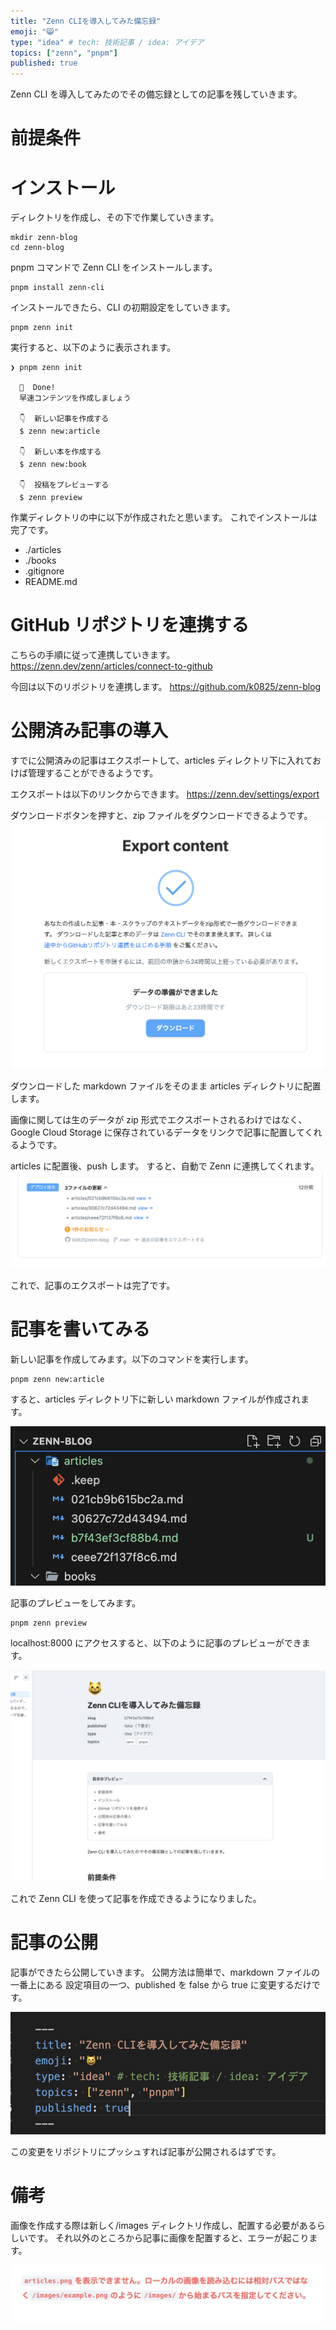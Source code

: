 ```yaml
---
title: "Zenn CLIを導入してみた備忘録"
emoji: "😸"
type: "idea" # tech: 技術記事 / idea: アイデア
topics: ["zenn", "pnpm"]
published: true
---
```


Zenn CLI を導入してみたのでその備忘録としての記事を残していきます。

# 前提条件

# インストール

ディレクトリを作成し、その下で作業していきます。

```
mkdir zenn-blog
cd zenn-blog
```

pnpm コマンドで Zenn CLI をインストールします。

```
pnpm install zenn-cli
```

インストールできたら、CLI の初期設定をしていきます。

```
pnpm zenn init
```

実行すると、以下のように表示されます。

```
❯ pnpm zenn init

  🎉  Done!
  早速コンテンツを作成しましょう

  👇  新しい記事を作成する
  $ zenn new:article

  👇  新しい本を作成する
  $ zenn new:book

  👇  投稿をプレビューする
  $ zenn preview
```

作業ディレクトリの中に以下が作成されたと思います。
これでインストールは完了です。

- ./articles
- ./books
- .gitignore
- README.md

# GitHub リポジトリを連携する

こちらの手順に従って連携していきます。
https://zenn.dev/zenn/articles/connect-to-github

今回は以下のリポジトリを連携します。
https://github.com/k0825/zenn-blog

# 公開済み記事の導入

すでに公開済みの記事はエクスポートして、articles ディレクトリ下に入れておけば管理することができるようです。

エクスポートは以下のリンクからできます。
https://zenn.dev/settings/export

ダウンロードボタンを押すと、zip ファイルをダウンロードできるようです。
![export.png](/images/export.png)

ダウンロードした markdown ファイルをそのまま articles ディレクトリに配置します。

画像に関しては生のデータが zip 形式でエクスポートされるわけではなく、
Google Cloud Storage に保存されているデータをリンクで記事に配置してくれるようです。

articles に配置後、push します。
すると、自動で Zenn に連携してくれます。
![deploy.png](/images/deploy.png)

これで、記事のエクスポートは完了です。

# 記事を書いてみる

新しい記事を作成してみます。以下のコマンドを実行します。

```
pnpm zenn new:article
```

すると、articles ディレクトリ下に新しい markdown ファイルが作成されます。

![articles.png](/images/articles.png)

記事のプレビューをしてみます。

```
pnpm zenn preview
```

localhost:8000 にアクセスすると、以下のように記事のプレビューができます。

![preview.png](/images/preview.png)

これで Zenn CLI を使って記事を作成できるようになりました。

# 記事の公開

記事ができたら公開していきます。
公開方法は簡単で、markdown ファイルの一番上にある
設定項目の一つ、published を false から true に変更するだけです。

![published.png](/images/published.png)

この変更をリポジトリにプッシュすれば記事が公開されるはずです。

# 備考

画像を作成する際は新しく/images ディレクトリ作成し、配置する必要があるらしいです。
それ以外のところから記事に画像を配置すると、エラーが起こります。

![error.png](/images/error.png)
